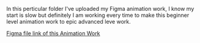 In this perticular folder I've uploaded my Figma animation work, 
I know my start is slow but definitely I am working every time to make this beginner level animation work to epic advanced leve work. 


[Figma file link of this Animation Work](https://www.figma.com/design/DrdCPnhXu6DlWfQEkRuRqW/Animations?m=auto&t=8ZjWBbJmcNI5a8vR-6) 
